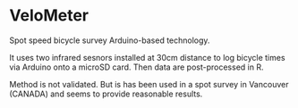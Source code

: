 # VeloMeter
Spot speed bicycle survey Arduino-based technology. 

It uses two infrared sesnors installed at 30cm distance to log bicycle times via Arduino onto a microSD card.
Then data are post-processed in R.

Method is not validated. But is has been used in a spot survey in Vancouver (CANADA) and seems to provide reasonable results.
